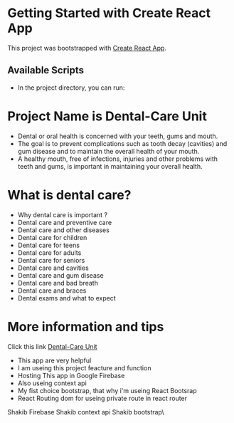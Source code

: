 # Getting Started with Create React App

This project was bootstrapped with [Create React App](https://github.com/facebook/create-react-app).

## Available Scripts

- In the project directory, you can run:

# Project Name is Dental-Care Unit

- Dental or oral health is concerned with your teeth, gums and mouth.
- The goal is to prevent complications such as tooth decay (cavities) and gum disease and to maintain the overall health of your mouth.
- A healthy mouth, free of infections, injuries and other problems with teeth and gums, is important in maintaining your overall health.

# What is dental care?
- Why dental care is important ?
- Dental care and preventive care
- Dental care and other diseases
- Dental care for children
- Dental care for teens
- Dental care for adults
- Dental care for seniors
- Dental care and cavities
- Dental care and gum disease
- Dental care and bad breath
- Dental care and braces
- Dental exams and what to expect

# More information and tips
Click this link [Dental-Care Unit](https://dental-care-unit-nadim-mahmud17.netlify.app/)
- This app are very helpful
- I am useing this project feacture and function
- Hosting This app in Google Firebase
- Also useing context api
- My fist choice bootstrap, that why i'm useing React Bootsrap
- React Routing dom for useing private route in react router



 
Shakib
Firebase
Shakib
context api
Shakib
bootstrap\

